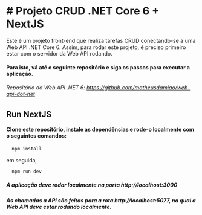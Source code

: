 # # Projeto CRUD .NET Core 6 + NextJS

Este é um projeto front-end que realiza tarefas CRUD conectando-se a uma Web API .NET Core 6. 
Assim, para rodar este projeto, é preciso primeiro estar com o servidor da Web API rodando. 

#### Para isto, vá até o seguinte repositório e siga os passos para executar a aplicação.
###### Repositório da Web API .NET 6: https://github.com/matheusdamiao/web-api-dot-net


## Run NextJS 

#### Clone este repositório, instale as dependências e rode-o localmente com o seguintes comandos:

```bash
  npm install
```
em seguida,

```bash
  npm run dev
```
##### A aplicação deve rodar localmente na porta http://localhost:3000
##### As chamadas a API são feitas para a rota http://localhost:5077, na qual a Web API deve estar rodando localmente.
